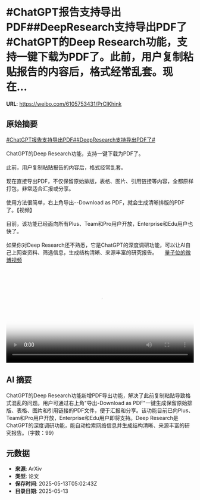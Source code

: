 # #ChatGPT报告支持导出PDF##DeepResearch支持导出PDF了#ChatGPT的Deep Research功能，支持一键下载为PDF了。此前，用户复制粘贴报告的内容后，格式经常乱套。现在...

**URL**: https://weibo.com/6105753431/PrClKhink

## 原始摘要

<a href="https://m.weibo.cn/search?containerid=231522type%3D1%26t%3D10%26q%3D%23ChatGPT%E6%8A%A5%E5%91%8A%E6%94%AF%E6%8C%81%E5%AF%BC%E5%87%BAPDF%23&amp;extparam=%23ChatGPT%E6%8A%A5%E5%91%8A%E6%94%AF%E6%8C%81%E5%AF%BC%E5%87%BAPDF%23" data-hide=""><span class="surl-text">#ChatGPT报告支持导出PDF#</span></a><a href="https://m.weibo.cn/search?containerid=231522type%3D1%26t%3D10%26q%3D%23DeepResearch%E6%94%AF%E6%8C%81%E5%AF%BC%E5%87%BAPDF%E4%BA%86%23&amp;extparam=%23DeepResearch%E6%94%AF%E6%8C%81%E5%AF%BC%E5%87%BAPDF%E4%BA%86%23" data-hide=""><span class="surl-text">#DeepResearch支持导出PDF了#</span></a><br><br>ChatGPT的Deep Research功能，支持一键下载为PDF了。<br><br>此前，用户复制粘贴报告的内容后，格式经常乱套。<br><br>现在直接导出PDF，不仅保留原始排版，表格、图片、引用链接等内容，全都原样打包，非常适合汇报或分享。<br><br>使用方法很简单，右上角导出--Download as PDF，就会生成清晰排版的PDF了。【视频】<br><br>目前，该功能已经面向所有Plus、Team和Pro用户开放，Enterprise和Edu用户也快了。<br><br>如果你对Deep Research还不熟悉，它是ChatGPT的深度调研功能，可以让AI自己上网查资料、筛选信息，生成结构清晰、来源丰富的研究报告。 <a href="https://video.weibo.com/show?fid=1034:5165822541234222" data-hide=""><span class="url-icon"><img style="width: 1rem;height: 1rem" src="https://h5.sinaimg.cn/upload/2015/09/25/3/timeline_card_small_video_default.png" referrerpolicy="no-referrer"></span><span class="surl-text">量子位的微博视频</span></a><br clear="both"><div style="clear: both"></div><video controls="controls" poster="https://tvax3.sinaimg.cn/orj480/006Fd7o3ly1i1drnrxvymj31hc0u0wgo.jpg" style="width: 100%"><source src="https://f.video.weibocdn.com/o0/xUO8m34Flx08od1o92zK0104120038u30E010.mp4?label=mp4_720p&amp;template=1280x720.25.0&amp;ori=0&amp;ps=1CwnkDw1GXwCQx&amp;Expires=1747115975&amp;ssig=V5OH9oOVOc&amp;KID=unistore,video"><source src="https://f.video.weibocdn.com/o0/9IdDqYm9lx08od1nVSPu010412001Ifc0E010.mp4?label=mp4_hd&amp;template=852x480.25.0&amp;ori=0&amp;ps=1CwnkDw1GXwCQx&amp;Expires=1747115975&amp;ssig=nNPWElhw3N&amp;KID=unistore,video"><source src="https://f.video.weibocdn.com/o0/K9YFQNz6lx08od1nI29W0104120012US0E010.mp4?label=mp4_ld&amp;template=640x360.25.0&amp;ori=0&amp;ps=1CwnkDw1GXwCQx&amp;Expires=1747115975&amp;ssig=G9leZL9jiD&amp;KID=unistore,video"><p>视频无法显示，请前往<a href="https://video.weibo.com/show?fid=1034%3A5165822541234222" target="_blank" rel="noopener noreferrer">微博视频</a>观看。</p></video>

## AI 摘要

ChatGPT的Deep Research功能新增PDF导出功能，解决了此前复制粘贴导致格式混乱的问题。用户可通过右上角"导出-Download as PDF"一键生成保留原始排版、表格、图片和引用链接的PDF文件，便于汇报和分享。该功能目前已向Plus、Team和Pro用户开放，Enterprise和Edu用户即将支持。Deep Research是ChatGPT的深度调研功能，能自动检索网络信息并生成结构清晰、来源丰富的研究报告。（字数：99）

## 元数据

- **来源**: ArXiv
- **类型**: 论文
- **保存时间**: 2025-05-13T05:02:43Z
- **目录日期**: 2025-05-13
